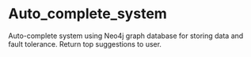 # Auto_complete_system
Auto-complete system using Neo4j graph database for storing data and fault tolerance. Return top suggestions to user.

